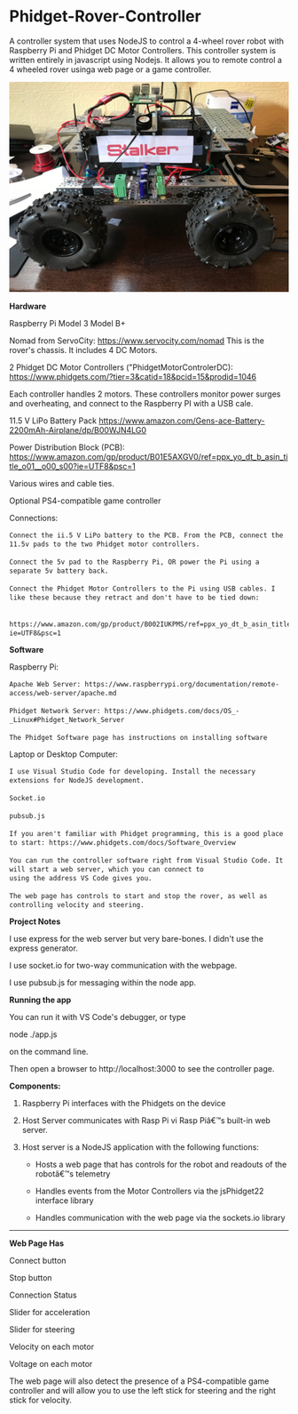 # Phidget-Rover-Controller
A controller system that uses NodeJS to control a 4-wheel rover robot with Raspberry Pi and Phidget DC Motor Controllers.
This controller system is written entirely in javascript using Nodejs. It allows you to remote control a 4 wheeled rover usinga web page or a game controller.

![Stalker Rover](/www/Stalker.jpg)

**Hardware**

Raspberry Pi Model 3 Model B+

Nomad from ServoCity: https://www.servocity.com/nomad This is the rover's chassis. It includes 4 DC Motors.

 2 Phidget DC Motor Controllers ("PhidgetMotorControlerDC): https://www.phidgets.com/?tier=3&catid=18&pcid=15&prodid=1046
 
 Each controller handles 2 motors. These controllers monitor power surges and overheating, and connect to the Raspberry PI with a USB cale.
 
11.5 V LiPo Battery Pack https://www.amazon.com/Gens-ace-Battery-2200mAh-Airplane/dp/B00WJN4LG0

Power Distribution Block (PCB): https://www.amazon.com/gp/product/B01E5AXGV0/ref=ppx_yo_dt_b_asin_title_o01__o00_s00?ie=UTF8&psc=1

Various wires and cable ties.

Optional PS4-compatible game controller

Connections:

    Connect the ii.5 V LiPo battery to the PCB. From the PCB, connect the 11.5v pads to the two Phidget motor controllers.
    
    Connect the 5v pad to the Raspberry Pi, OR power the Pi using a separate 5v battery back.
    
    Connect the Phidget Motor Controllers to the Pi using USB cables. I like these because they retract and don't have to be tied down:
    
        https://www.amazon.com/gp/product/B002IUKPMS/ref=ppx_yo_dt_b_asin_title_o00__o00_s00?ie=UTF8&psc=1

**Software**

Raspberry Pi:

    Apache Web Server: https://www.raspberrypi.org/documentation/remote-access/web-server/apache.md
    
    Phidget Network Server: https://www.phidgets.com/docs/OS_-_Linux#Phidget_Network_Server
    
    The Phidget Software page has instructions on installing software
    
Laptop or Desktop Computer:

    I use Visual Studio Code for developing. Install the necessary extensions for NodeJS development.
    
    Socket.io
    
    pubsub.js
    
    If you aren't familiar with Phidget programming, this is a good place to start: https://www.phidgets.com/docs/Software_Overview
    
    You can run the controller software right from Visual Studio Code. It will start a web server, which you can connect to
    using the address VS Code gives you.
    
    The web page has controls to start and stop the rover, as well as controlling velocity and steering.


**Project Notes**

I use express for the web server but very bare-bones. I didn't use the express generator.

I use socket.io for two-way communication with the webpage.

I use pubsub.js for messaging within the node app.


**Running the app**

You can run it with VS Code's debugger, or type

node ./app.js

on the command line.

Then open a browser to http://localhost:3000 to see the controller page.




**Components:**

1. Raspberry Pi interfaces with the Phidgets on the device

2. Host Server communicates with Rasp Pi vi Rasp Piâ€™s built-in web server.

3. Host server is a NodeJS application with the following functions:

    - Hosts a web page that has controls for the robot and readouts of the robotâ€™s telemetry
    
    - Handles events from the Motor Controllers via the jsPhidget22 interface library
    
     - Handles communication with the web page via the sockets.io library

---

**Web Page Has**

  Connect button
  
  Stop button

  Connection Status
  
  Slider for acceleration
  
  Slider for steering
    
  Velocity on each motor
    
  Voltage on each motor
  
  The web page will also detect the presence of a PS4-compatible game controller and will allow you to use the left stick for steering and the right stick for velocity.
